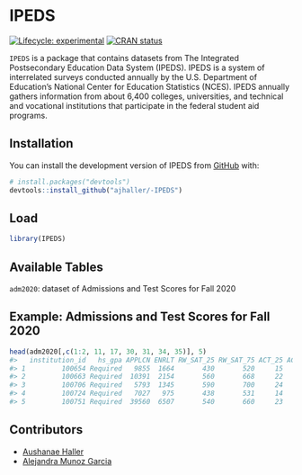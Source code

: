 
<!-- README.md is generated from README.Rmd. Please edit that file -->

# IPEDS

<!-- badges: start -->

[![Lifecycle:
experimental](https://img.shields.io/badge/lifecycle-experimental-orange.svg)](https://lifecycle.r-lib.org/articles/stages.html#experimental)
[![CRAN
status](https://www.r-pkg.org/badges/version/IPEDS)](https://CRAN.R-project.org/package=IPEDS)
<!-- badges: end -->

`IPEDS` is a package that contains datasets from The Integrated
Postsecondary Education Data System (IPEDS). IPEDS is a system of
interrelated surveys conducted annually by the U.S. Department of
Education’s National Center for Education Statistics (NCES). IPEDS
annually gathers information from about 6,400 colleges, universities,
and technical and vocational institutions that participate in the
federal student aid programs.

## Installation

You can install the development version of IPEDS from
[GitHub](https://github.com/) with:

``` r
# install.packages("devtools")
devtools::install_github("ajhaller/-IPEDS")
```

## Load

``` r
library(IPEDS)
```

## Available Tables

`adm2020`: dataset of Admissions and Test Scores for Fall 2020

## Example: Admissions and Test Scores for Fall 2020

``` r
head(adm2020[,c(1:2, 11, 17, 30, 31, 34, 35)], 5)
#>   institution_id   hs_gpa APPLCN ENRLT RW_SAT_25 RW_SAT_75 ACT_25 ACT_75
#> 1         100654 Required   9855  1664       430       520     15     20
#> 2         100663 Required  10391  2154       560       668     22     30
#> 3         100706 Required   5793  1345       590       700     24     31
#> 4         100724 Required   7027   975       438       531     14     20
#> 5         100751 Required  39560  6507       540       660     23     31
```

## Contributors

-   [Aushanae Haller](https://github.com/ajhaller)
-   [Alejandra Munoz Garcia](https://github.com/alejanmg)
